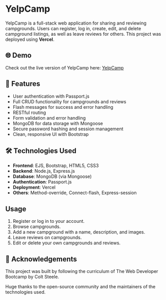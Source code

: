 # YelpCamp

YelpCamp is a full-stack web application for sharing and reviewing campgrounds. Users can register, log in, create, edit, and delete campground listings, as well as leave reviews for others. This project was deployed using **Vercel**.

## 🌐 Demo

Check out the live version of YelpCamp here: [YelpCamp](https://yelpcamp-pink-eight.vercel.app/)

## 🔧 Features

- User authentication with Passport.js
- Full CRUD functionality for campgrounds and reviews
- Flash messages for success and error handling
- RESTful routing
- Form validation and error handling
- MongoDB for data storage with Mongoose
- Secure password hashing and session management
- Clean, responsive UI with Bootstrap

## 🛠️ Technologies Used

- **Frontend**: EJS, Bootstrap, HTML5, CSS3
- **Backend**: Node.js, Express.js
- **Database**: MongoDB (via Mongoose)
- **Authentication**: Passport.js
- **Deployment**: Vercel
- **Others**: Method-override, Connect-flash, Express-session

## Usage

1. Register or log in to your account.
2. Browse campgrounds.
3. Add a new campground with a name, description, and images.
4. Leave reviews on campgrounds.
5. Edit or delete your own campgrounds and reviews.

## 🙏 Acknowledgements
This project was built by following the curriculum of The Web Developer Bootcamp by Colt Steele.

Huge thanks to the open-source community and the maintainers of the technologies used.
